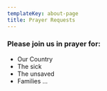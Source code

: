 ```yaml
---
templateKey: about-page
title: Prayer Requests
---
```

### Please join us in prayer for:

* Our Country
* The sick
* The unsaved
* Families
  ...
